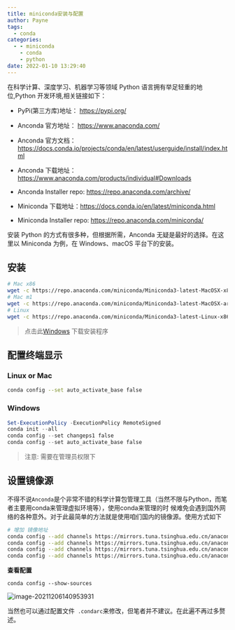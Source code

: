 ```yaml
---
title: miniconda安装与配置
author: Payne
tags:
  - conda
categories:
  - - miniconda
    - conda
    - python
date: 2022-01-10 13:29:40
---
```



在科学计算、深度学习、机器学习等领域 Python 语言拥有举足轻重的地位,Python 开发环境,相关链接如下： 
- PyPi(第三方库)地址： https://pypi.org/

- Anconda 官方地址： https://www.anaconda.com/

- Anconda 官方文档： https://docs.conda.io/projects/conda/en/latest/userguide/install/index.html

- Anconda 下载地址： https://www.anaconda.com/products/individual#Downloads

- Anconda Installer repo: https://repo.anaconda.com/archive/

- Miniconda 下载地址：https://docs.conda.io/en/latest/miniconda.html

- Miniconda Installer repo: https://repo.anaconda.com/miniconda/

安装 Python 的方式有很多种，但根据所需，Anconda 无疑是最好的选择。在这里以 Miniconda 为例，在 Windows、macOS 平台下的安装。

## 安装

```sh
# Mac x86
wget -c https://repo.anaconda.com/miniconda/Miniconda3-latest-MacOSX-x86_64.sh && sh Miniconda3-latest-MacOSX-x86_64.sh 
# Mac m1
wget -c https://repo.anaconda.com/miniconda/Miniconda3-latest-MacOSX-arm64.sh && sh Miniconda3-latest-MacOSX-arm64.sh 
# Linux
wget -c https://repo.anaconda.com/miniconda/Miniconda3-latest-Linux-x86_64.sh && sh Miniconda3-latest-Linux-x86_64.sh
```

> 点击此[Windows](https://repo.anaconda.com/miniconda/Miniconda3-latest-Windows-x86_64.exe) 下载安装程序

## 配置终端显示

### Linux or Mac

```sh
conda config --set auto_activate_base false
```

### Windows

```powershell
Set-ExecutionPolicy -ExecutionPolicy RemoteSigned
conda init --all
conda config --set changeps1 false
conda config --set auto_activate_base false
```

> 注意: 需要在管理员权限下

## 设置镜像源

不得不说`Anconda`是个非常不错的科学计算包管理工具（当然不限与Python，而笔者主要用conda来管理虚拟环境等），使用conda来管理的时 候难免会遇到国外网络的各种意外。对于此最简单的方法就是使用咱们国内的镜像源。使用方式如下

```bash
# 增加 镜像地址
conda config --add channels https://mirrors.tuna.tsinghua.edu.cn/anaconda/cloud/bioconda/
conda config --add channels https://mirrors.tuna.tsinghua.edu.cn/anaconda/cloud/conda-forge/
conda config --add channels https://mirrors.tuna.tsinghua.edu.cn/anaconda/pkgs/main/
conda config --add channels https://mirrors.tuna.tsinghua.edu.cn/anaconda/pkgs/free/
```

**查看配置**

```
conda config --show-sources
```

![image-20211206140953931](https://tva1.sinaimg.cn/large/008i3skNgy1gx43066thhj30i503qwes.jpg)

当然也可以通过配置文件` .condarc`来修改，但笔者并不建议。在此遍不再过多赘述。